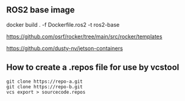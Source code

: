 
## ROS2 base image

docker build . -f Dockerfile.ros2 -t ros2-base

https://github.com/osrf/rocker/tree/main/src/rocker/templates

https://github.com/dusty-nv/jetson-containers

## How to create a .repos file for use by vcstool

```
git clone https://repo-a.git
git clone https://repo-b.git
vcs export > sourcecode.repos
```